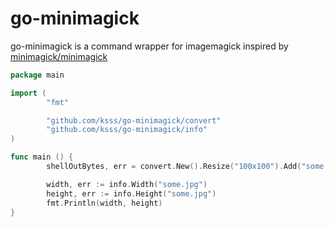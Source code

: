 go-minimagick
===

go-minimagick is a command wrapper for imagemagick inspired by [minimagick/minimagick](https://github.com/minimagick/minimagick)

```go
package main

import (
        "fmt"

        "github.com/ksss/go-minimagick/convert"
        "github.com/ksss/go-minimagick/info"
)

func main () {
        shellOutBytes, err = convert.New().Resize("100x100").Add("some.jpg", "out.jpg").Run()

        width, err := info.Width("some.jpg")
        height, err := info.Height("some.jpg")
        fmt.Println(width, height)
}
```
